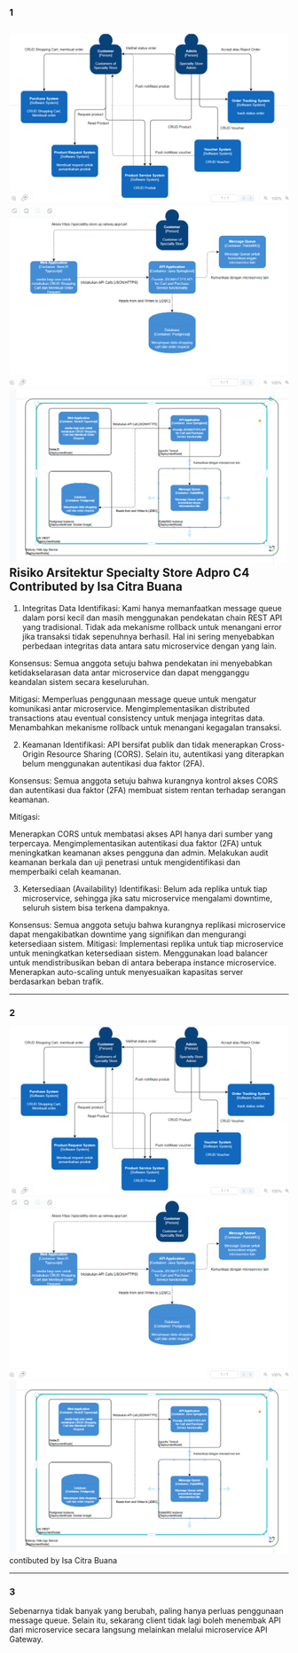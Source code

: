 ### 1
![](docs/context.png)
![](docs/container.png)
![](docs/deployment.png)
Risiko Arsitektur Specialty Store Adpro C4
Contributed by Isa Citra Buana
----------------------------------------------
1. Integritas Data
   Identifikasi: Kami hanya memanfaatkan message queue dalam porsi kecil dan masih menggunakan pendekatan chain REST API yang tradisional. Tidak ada mekanisme rollback untuk menangani error jika transaksi tidak sepenuhnya berhasil. Hal ini sering menyebabkan perbedaan integritas data antara satu microservice dengan yang lain.

Konsensus: 
Semua anggota setuju bahwa pendekatan ini menyebabkan ketidakselarasan data antar microservice dan dapat mengganggu keandalan sistem secara keseluruhan.


Mitigasi:
Memperluas penggunaan message queue untuk mengatur komunikasi antar microservice.
Mengimplementasikan distributed transactions atau eventual consistency untuk menjaga integritas data.
Menambahkan mekanisme rollback untuk menangani kegagalan transaksi.

2. Keamanan
   Identifikasi: API bersifat publik dan tidak menerapkan Cross-Origin Resource Sharing (CORS). Selain itu, autentikasi yang diterapkan belum menggunakan autentikasi dua faktor (2FA).

Konsensus: Semua anggota setuju bahwa kurangnya kontrol akses CORS dan autentikasi dua faktor (2FA) membuat sistem rentan terhadap serangan keamanan.

Mitigasi:

Menerapkan CORS untuk membatasi akses API hanya dari sumber yang terpercaya.
Mengimplementasikan autentikasi dua faktor (2FA) untuk meningkatkan keamanan akses pengguna dan admin.
Melakukan audit keamanan berkala dan uji penetrasi untuk mengidentifikasi dan memperbaiki celah keamanan.

3. Ketersediaan (Availability)
   Identifikasi: Belum ada replika untuk tiap microservice, sehingga jika satu microservice mengalami downtime, seluruh sistem bisa terkena dampaknya.

Konsensus:
Semua anggota setuju bahwa kurangnya replikasi microservice dapat mengakibatkan downtime yang signifikan dan mengurangi ketersediaan sistem.
Mitigasi:
Implementasi replika untuk tiap microservice untuk meningkatkan ketersediaan sistem.
Menggunakan load balancer untuk mendistribusikan beban di antara beberapa instance microservice.
Menerapkan auto-scaling untuk menyesuaikan kapasitas server berdasarkan beban trafik.


-----------------------------------------------------
### 2
![](docs/context.png)
![](docs/container.png)
![](docs/deployment.png)
contibuted by Isa Citra Buana

---------------------------------------------------
### 3
Sebenarnya tidak banyak yang berubah, paling hanya perluas penggunaan message queue. Selain itu, sekarang
client tidak lagi boleh menembak API dari microservice secara langsung melainkan melalui microservice API Gateway.
